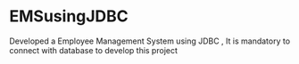 # EMSusingJDBC
Developed a Employee Management System using JDBC , It is mandatory to connect with database to develop this project
